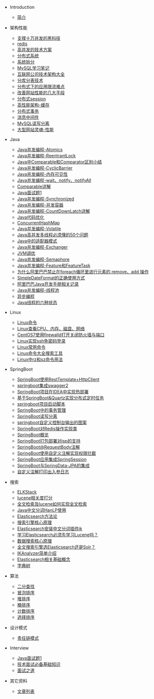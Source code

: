 * Introduction
    * [简介](README.md)

* 架构性能
    - [支撑十万并发的黑科技](/架构性能/支撑十万并发的黑科技.md)
    - [redis](/架构性能/redis.md)
    - [高并发的技术方案](/架构性能/高并发的技术方案.md)
    - [分布式系统](/架构性能/分布式系统.md)
    - [系统拆分](/架构性能/系统拆分.md)
    - [MySQL学习笔记](/架构性能/MySQL学习笔记.md)
    - [互联网公司技术架构大全](/架构性能/互联网公司技术架构大全.md)
    - [分库分表技术](/架构性能/分库分表技术.md)
    - [分布式下的应用限流难点](/架构性能/分布式下的应用限流难点.md)
    - [改善网站性能的几大手段](/架构性能/改善网站性能的几大手段.md)
    - [分布式session](/架构性能/分布式session.md)
    - [高性能架构-缓存](/架构性能/高性能架构-缓存.md)
    - [分布式事务](/架构性能/分布式事务.md)
    - [消息中间件](/架构性能/消息中间件.md)
    - [MySQL读写分离](/架构性能/MySQL读写分离.md)
    - [大型网站灵魂-性能](/架构性能/大型网站灵魂-性能.md)
    
* Java
    - [Java并发编程-Atomics](/Java/Java并发编程-Atomics.md)
    - [Java并发编程-ReentrantLock](/Java/Java并发编程-ReentrantLock.md)
    - [Java中Comparable和Comparator区别小结](/Java/Java中Comparable和Comparator区别小结.md)
    - [Java并发编程-CyclicBarrier](/Java/Java并发编程-CyclicBarrier.md)
    - [Java并发编程-内存可见性](/Java/Java并发编程-内存可见性.md)
    - [Java并发编程-wait、notify、notifyAll](/Java/Java并发编程-wait、notify、notifyAll.md)
    - [Comparable详解](/Java/Comparable详解.md)
    - [Java面试题1](/Java/Java面试题1.md)
    - [Java并发编程-Synchronized](/Java/Java并发编程-Synchronized.md)
    - [Java并发编程-并发容器](/Java/Java并发编程-并发容器.md)
    - [Java并发编程-CountDownLatch详解](/Java/Java并发编程-CountDownLatch详解.md)
    - [Java代码优化](/Java/Java代码优化.md)
    - [ConcurrentHashMap](/Java/ConcurrentHashMap.md)
    - [Java并发编程-Volatile](/Java/Java并发编程-Volatile.md)
    - [Java高并发多线程必须懂的50个问题](/Java/Java高并发多线程必须懂的50个问题.md)
    - [Java中的适配器模式](/Java/Java中的适配器模式.md)
    - [Java并发编程-Exchanger](/Java/Java并发编程-Exchanger.md)
    - [JVM调优](/Java/JVM调优.md)
    - [Java并发编程-Semaphore](/Java/Java并发编程-Semaphore.md)
    - [Java并发编程-Feature和FeatureTask](/Java/Java并发编程-Feature和FeatureTask.md)
    - [为什么阿里巴巴禁止在foreach循环里进行元素的 remove、add 操作](/Java/禁止在foreach循环里进行元素的remove、add操作)
    - [SimpleDateFormat的正确使用方式](/Java/SimpleDateFormat的正确使用方式.md)
    - [阿里巴巴Java开发手册相关记录](/Java/阿里巴巴Java开发手册相关记录.md)
    - [Java并发编程-线程池](/Java/Java并发编程-线程池.md)
    - [异步编程](/Java/异步编程.md)
    - [Java线程的六种状态](/Java/Java线程的六种状态.md)
    
* Linux
    - [Linux命令](/Linux/Linux命令.md)
    - [Linux查看CPU、内存、磁盘、网络](/Linux/Linux查看CPU、内存、磁盘、网络.md)
    - [CentOS7使用firewalld打开关闭防火墙与端口](/Linux/CentOS7使用firewalld打开关闭防火墙与端口.md)
    - [Linux实现ssh免密码登录](/Linux/Linux实现ssh免密码登录.md)
    - [Linux常用命令](/Linux/Linux常用命令.md)
    - [Linux命令大全搜索工具](/Linux/Linux命令大全搜索工具.md)
    - [Linux中rz和sz命令用法](/Linux/Linux中rz和sz命令用法.md)

* SpringBoot
    - [SpringBoot使用RestTemplate+HttpClient](/SpringBoot/SpringBoot使用RestTemplate+HttpClient.md)
    - [springboot集成swagger2](/SpringBoot/springboot集成swagger2.md)
    - [SpringBoot项目在IDEA中实现热部署](/SpringBoot/SpringBoot项目在IDEA中实现热部署.md)
    - [基于SpringBoot&Quartz实现分布式定时任务](/SpringBoot/基于SpringBoot&Quartz实现分布式定时任务.md)
    - [springboot项目启动脚本](/SpringBoot/springboot项目启动脚本.md)
    - [SpringBoot中的事务管理](/SpringBoot/SpringBoot中的事务管理.md)
    - [SpringBoot读写分离](/SpringBoot/SpringBoot读写分离.md)
    - [springboot自定义控制台输出的图案](/SpringBoot/springboot自定义控制台输出的图案.md)
    - [SpringBoot对Redis操作实现类](/SpringBoot/SpringBoot对Redis操作实现类.md)
    - [SpringBoot概览](/SpringBoot/SpringBoot概览.md)
    - [SpringBoot打包部署对jsp的支持](/SpringBoot/SpringBoot打包部署对jsp的支持.md)
    - [SpringBoot@RequestBody注解](/SpringBoot/SpringBoot@RequestBody注解.md)
    - [SpringBoot使用自定义注解实现权限拦截](/SpringBoot/SpringBoot使用自定义注解实现权限拦截.md)
    - [SpringBoot应用集成SpringSession](/SpringBoot/SpringBoot应用集成SpringSession.md)
    - [SpringBoot与SpringData-JPA的集成](/SpringBoot/SpringBoot与SpringData-JPA的集成.md)
    - [自定义注解打印出入参日志](/SpringBoot/自定义注解打印出入参日志.md)
    
* 搜索
    - [ELKStack](/搜索/ELKStack.md)
    - [lucene相关度打分](/搜索/lucene相关度打分.md)
    - [全文检索及lucene如何实现全文检索](/搜索/全文检索及lucene如何实现全文检索.md)
    - [Java中文分词HanLP使用](/搜索/Java中文分词HanLP使用.md)
    - [Elasticsearch方法论](/搜索/Elasticsearch方法论.md)
    - [搜索引擎核心原理](/搜索/搜索引擎核心原理.md)
    - [Elasticsearch安装中文分词插件ik](/搜索/Elasticsearch安装中文分词插件ik.md)
    - [学习Elasticsearch必须先学习Lucene吗？](/搜索/学习Elasticsearch必须先学习Lucene吗？.md)
    - [数据搜索核心原理](/搜索/数据搜索核心原理.md)
    - [全文搜索引擎选Elasticsearch还是Solr？](/搜索/全文搜索引擎选Elasticsearch还是Solr？.md)
    - [IKAnalyzer简单介绍](/搜索/IKAnalyzer简单介绍.md)
    - [Elasticsearch相关基础概念](/搜索/Elasticsearch相关基础概念.md)
    - [字典树](/搜索/字典树.md)

* 算法
    - [二分查找](/算法/二分查找.md)
    - [冒泡排序](/算法/冒泡排序.md)
    - [堆排序](/算法/堆排序.md)
    - [桶排序](/算法/桶排序.md)
    - [计数排序](/算法/计数排序.md)
    - [选择排序](/算法/选择排序.md)
    
* 设计模式
    - [责任链模式](/设计模式/责任链模式.md)

* Interview
    - [Java面试题1](/Interview/Java面试题1.md)
    - [技术面试必备基础知识](/Interview/技术面试必备基础知识.md)
    - [面试之道](/Interview/面试之道.md)
    
* 其它资料
    - [文章列表](/其它资料)

